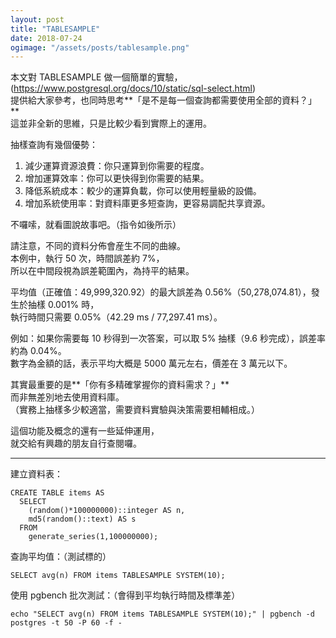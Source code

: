 ```yaml
---
layout: post
title: "TABLESAMPLE"
date: 2018-07-24
ogimage: "/assets/posts/tablesample.png"
---
```


本文對 TABLESAMPLE 做一個簡單的實驗，<br/>
(https://www.postgresql.org/docs/10/static/sql-select.html)<br/>
提供給大家參考，也同時思考**「是不是每一個查詢都需要使用全部的資料？」**<br/>
這並非全新的思維，只是比較少看到實際上的運用。

抽樣查詢有幾個優勢：<br/>
1. 減少運算資源浪費：你只運算到你需要的程度。
2. 增加運算效率：你可以更快得到你需要的結果。
3. 降低系統成本：較少的運算負載，你可以使用輕量級的設備。
4. 增加系統使用率：對資料庫更多短查詢，更容易調配共享資源。

不囉嗦，就看圖說故事吧。（指令如後所示）

[](/assets/posts/tablesample.png)

請注意，不同的資料分佈會産生不同的曲線。<br/>
本例中，執行 50 次，時間誤差約 7%，<br/>
所以在中間段視為誤差範圍內，為持平的結果。

平均值（正確值：49,999,320.92）的最大誤差為 0.56%（50,278,074.81），發生於抽樣 0.001% 時，<br/>
執行時間只需要 0.05%（42.29 ms / 77,297.41 ms）。

例如：如果你需要每 10 秒得到一次答案，可以取 5% 抽樣（9.6 秒完成），誤差率約為 0.04%。<br/>
數字為金額的話，表示平均大概是 5000 萬元左右，價差在 3 萬元以下。

其實最重要的是**「你有多精確掌握你的資料需求？」**<br/>
而非無差別地去使用資料庫。<br/>
（實務上抽樣多少較適當，需要資料實驗與決策需要相輔相成。）

這個功能及概念的還有一些延伸運用，<br/>
就交給有興趣的朋友自行查閱囉。

---

建立資料表：
```
CREATE TABLE items AS
  SELECT
    (random()*100000000)::integer AS n,
    md5(random()::text) AS s
  FROM
    generate_series(1,100000000);
```

查詢平均值：（測試標的）
```
SELECT avg(n) FROM items TABLESAMPLE SYSTEM(10);
```

使用 pgbench 批次測試：（會得到平均執行時間及標準差）
```
echo "SELECT avg(n) FROM items TABLESAMPLE SYSTEM(10);" | pgbench -d postgres -t 50 -P 60 -f -
```
